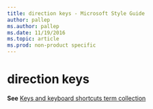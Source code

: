 ```yaml
---
title: direction keys - Microsoft Style Guide
author: pallep
ms.author: pallep
ms.date: 11/19/2016
ms.topic: article
ms.prod: non-product specific
---
```


# direction keys

**See** [Keys and keyboard shortcuts term collection](/style-guide/a-z-word-list-term-collections/term-collections/keys-keyboard-shortcuts)
